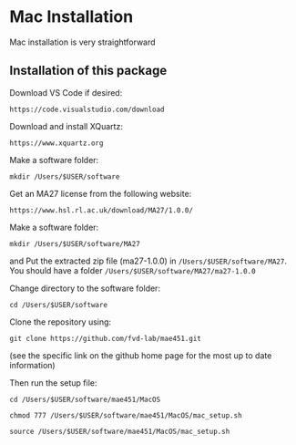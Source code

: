 # Mac Installation
Mac installation is very straightforward

## Installation of this package
Download VS Code if desired:
```
https://code.visualstudio.com/download
```

Download and install XQuartz:
```
https://www.xquartz.org
```

Make a software folder:
```shell
mkdir /Users/$USER/software
```

Get an MA27 license from the following website:
```
https://www.hsl.rl.ac.uk/download/MA27/1.0.0/
```

Make a software folder:
```shell
mkdir /Users/$USER/software/MA27
```
and Put the extracted zip file (ma27-1.0.0) in `/Users/$USER/software/MA27`.  You should have a folder `/Users/$USER/software/MA27/ma27-1.0.0`

Change directory to the software folder:
```shell
cd /Users/$USER/software
```

Clone the repository using: 
```shell
git clone https://github.com/fvd-lab/mae451.git
```
(see the specific link on the github home page for the most up to date information)

Then run the setup file:
```shell
cd /Users/$USER/software/mae451/MacOS
```
```shell
chmod 777 /Users/$USER/software/mae451/MacOS/mac_setup.sh
```
```shell
source /Users/$USER/software/mae451/MacOS/mac_setup.sh
```
